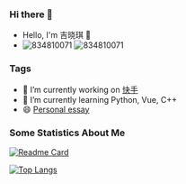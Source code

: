 ### Hi there 👋
- Hello, I'm 吉晓琪 👋
- ![834810071](https://komarev.com/ghpvc/?username=834810071) ![834810071](https://visitor-badge.glitch.me/badge?page_id=834810071.profile)

<!--
**834810071/834810071** is a ✨ _special_ ✨ repository because its `README.md` (this file) appears on your GitHub profile.

Here are some ideas to get you started:
- 👯 I’m looking to collaborate on ...
- 🤔 I’m looking for help with ...
- 💬 Ask me about ...
- 📫 How to reach me: ...
- 😄 Pronouns: ...
- ⚡ Fun fact: ...
-->

### Tags
- 🔭 I’m currently working on [快手](https://www.kuaishou.com/)
- 🌱 I’m currently learning Python, Vue, C++
- 😄 [Personal essay](https://834810071.github.io/)
### Some Statistics About Me
[![Readme Card](https://github-readme-stats.vercel.app/api?username=834810071&show_icons=true&title_color=ffffff&icon_color=bb2acf&text_color=daf7dc&bg_color=151515)](https://github.com/anuraghazra/github-readme-stats)

[![Top Langs](https://github-readme-stats.vercel.app/api/top-langs/?username=834810071&layout=compact&exclude_repo=834810071.github.io&title_color=ffffff&icon_color=bb2acf&text_color=daf7dc&bg_color=151515)](https://github.com/anuraghazra/github-readme-stats)

